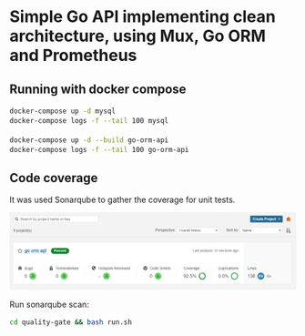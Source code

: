 # Simple Go API implementing clean architecture, using Mux, Go ORM and Prometheus

## Running with docker compose

```bash
docker-compose up -d mysql
docker-compose logs -f --tail 100 mysql

docker-compose up -d --build go-orm-api
docker-compose logs -f --tail 100 go-orm-api
```

## Code coverage

It was used Sonarqube to gather the coverage for unit tests.

![Quality Gate](./quality-gate/sonarqube.png)

Run sonarqube scan:
```bash
cd quality-gate && bash run.sh
```
